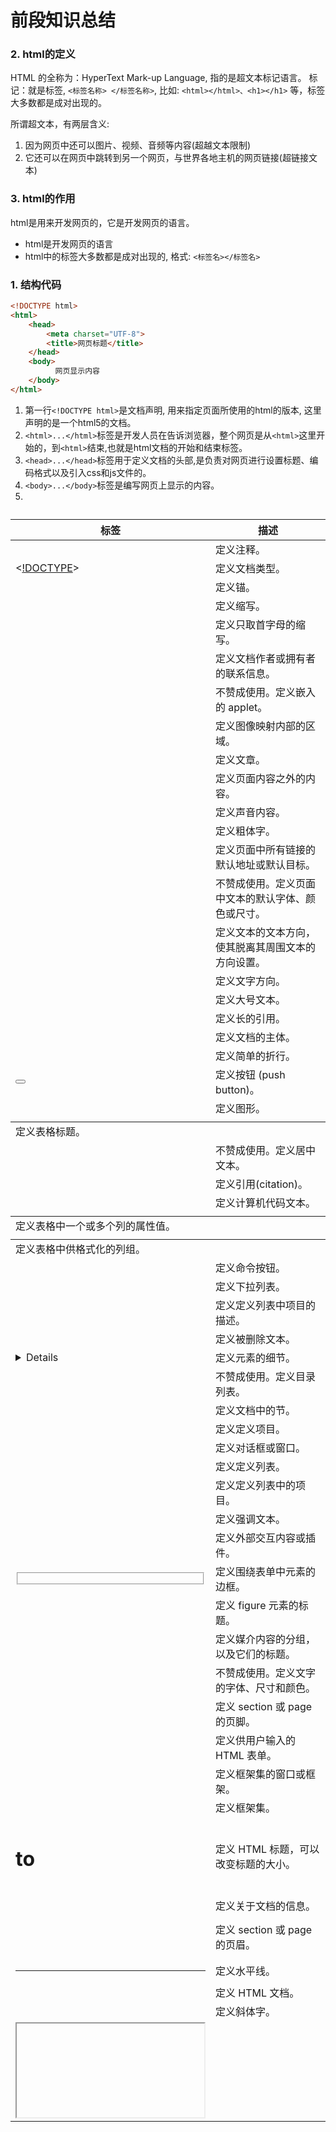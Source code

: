 # 前段知识总结



### 2. html的定义

HTML 的全称为：HyperText Mark-up Language, 指的是超文本标记语言。 标记：就是标签, `<标签名称> </标签名称>`, 比如: `<html></html>、<h1></h1>` 等，标签大多数都是成对出现的。

所谓超文本，有两层含义:

1. 因为网页中还可以图片、视频、音频等内容(超越文本限制)
2. 它还可以在网页中跳转到另一个网页，与世界各地主机的网页链接(超链接文本)

### 3. html的作用

html是用来开发网页的，它是开发网页的语言。

- html是开发网页的语言
- html中的标签大多数都是成对出现的, 格式: `<标签名></标签名>`

### 1. 结构代码

```html
<!DOCTYPE html>
<html>
    <head>            
        <meta charset="UTF-8">
        <title>网页标题</title>
    </head>
    <body>
          网页显示内容
    </body>
</html>
```

1. 第一行`<!DOCTYPE html>`是文档声明, 用来指定页面所使用的html的版本, 这里声明的是一个html5的文档。
2. `<html>...</html>`标签是开发人员在告诉浏览器，整个网页是从`<html>`这里开始的，到`<html>`结束,也就是html文档的开始和结束标签。
3. `<head>...</head>`标签用于定义文档的头部,是负责对网页进行设置标题、编码格式以及引入css和js文件的。
4. `<body>...</body>`标签是编写网页上显示的内容。
5. 

| 标签                                                         | 描述                                               |
| ------------------------------------------------------------ | -------------------------------------------------- |
| <!--...-->                                                   | 定义注释。                                         |
| <[!DOCTYPE](https://baike.baidu.com/item/!DOCTYPE?fromModule=lemma_inlink)> | 定义文档类型。                                     |
| <a>                                                          | 定义锚。                                           |
| <abbr>                                                       | 定义缩写。                                         |
| <acronym>                                                    | 定义只取首字母的缩写。                             |
| <address>                                                    | 定义文档作者或拥有者的联系信息。                   |
| <applet>                                                     | 不赞成使用。定义嵌入的 applet。                    |
| <area>                                                       | 定义图像映射内部的区域。                           |
| <article>                                                    | 定义文章。                                         |
| <aside>                                                      | 定义页面内容之外的内容。                           |
| <audio>                                                      | 定义声音内容。                                     |
| <b>                                                          | 定义粗体字。                                       |
| <base>                                                       | 定义页面中所有链接的默认地址或默认目标。           |
| <basefont>                                                   | 不赞成使用。定义页面中文本的默认字体、颜色或尺寸。 |
| <bdi>                                                        | 定义文本的文本方向，使其脱离其周围文本的方向设置。 |
| <bdo>                                                        | 定义文字方向。                                     |
| <big>                                                        | 定义大号文本。                                     |
| <blockquote>                                                 | 定义长的引用。                                     |
| <body>                                                       | 定义文档的主体。                                   |
| <br>                                                         | 定义简单的折行。                                   |
| <button>                                                     | 定义按钮 (push button)。                           |
| <canvas>                                                     | 定义图形。                                         |
| <caption>                                                    | 定义表格标题。                                     |
| <center>                                                     | 不赞成使用。定义居中文本。                         |
| <cite>                                                       | 定义引用(citation)。                               |
| <code>                                                       | 定义计算机代码文本。                               |
| <col>                                                        | 定义表格中一个或多个列的属性值。                   |
| <colgroup>                                                   | 定义表格中供格式化的列组。                         |
| <command>                                                    | 定义命令按钮。                                     |
| <datalist>                                                   | 定义下拉列表。                                     |
| <dd>                                                         | 定义定义列表中项目的描述。                         |
| <del>                                                        | 定义被删除文本。                                   |
| <details>                                                    | 定义元素的细节。                                   |
| <dir>                                                        | 不赞成使用。定义目录列表。                         |
| <div>                                                        | 定义文档中的节。                                   |
| <dfn>                                                        | 定义定义项目。                                     |
| <dialog>                                                     | 定义对话框或窗口。                                 |
| <dl>                                                         | 定义定义列表。                                     |
| <dt>                                                         | 定义定义列表中的项目。                             |
| <em>                                                         | 定义强调文本。                                     |
| <embed>                                                      | 定义外部交互内容或插件。                           |
| <fieldset>                                                   | 定义围绕表单中元素的边框。                         |
| <figcaption>                                                 | 定义 figure 元素的标题。                           |
| <figure>                                                     | 定义媒介内容的分组，以及它们的标题。               |
| <font>                                                       | 不赞成使用。定义文字的字体、尺寸和颜色。           |
| <footer>                                                     | 定义 section 或 page 的页脚。                      |
| <form>                                                       | 定义供用户输入的 HTML 表单。                       |
| <frame>                                                      | 定义框架集的窗口或框架。                           |
| <frameset>                                                   | 定义框架集。                                       |
| <h1> to <h6>                                                 | 定义 HTML 标题，可以改变标题的大小。               |
| <head>                                                       | 定义关于文档的信息。                               |
| <header>                                                     | 定义 section 或 page 的页眉。                      |
| <hr>                                                         | 定义水平线。                                       |
| <html>                                                       | 定义 HTML 文档。                                   |
| <i>                                                          | 定义斜体字。                                       |
| <iframe>                                                     | 定义内联框架。                                     |
| <img>                                                        | 定义图像。                                         |
| <input>                                                      | 定义输入控件。                                     |
| <ins>                                                        | 定义被插入文本。                                   |
| <isindex>                                                    | 不赞成使用。定义与文档相关的可搜索索引。           |
| <kbd>                                                        | 定义键盘文本。                                     |
| <keygen>                                                     | 定义生成密钥。                                     |
| <label>                                                      | 定义 input 元素的标注。                            |
| <legend>                                                     | 定义 fieldset 元素的标题。                         |
| <li>                                                         | 定义列表的项目。                                   |
| <link>                                                       | 定义文档与外部资源的关系。                         |
| <map>                                                        | 定义图像映射。                                     |
| <mark>                                                       | 定义有记号的文本。                                 |
| <menu>                                                       | 定义菜单列表。                                     |
| <meta>                                                       | 定义关于 HTML 文档的元信息。                       |
| <meter>                                                      | 定义预定义范围内的度量。                           |
| <nav>                                                        | 定义导航链接。                                     |
| <noframes>                                                   | 定义针对不支持框架的用户的替代内容。               |
| <noscript>                                                   | 定义针对不支持客户端脚本的用户的替代内容。         |
| <object>                                                     | 定义内嵌对象。                                     |
| <ol>                                                         | 定义有序列表。                                     |
| <optgroup>                                                   | 定义选择列表中相关选项的组合。                     |
| <option>                                                     | 定义选择列表中的选项。                             |
| <output>                                                     | 定义输出的一些类型。                               |
| <p>                                                          | 定义段落。                                         |
| <param>                                                      | 定义对象的参数。                                   |
| <pre>                                                        | 定义预格式文本。                                   |
| <progress>                                                   | 定义任何类型的任务的进度。                         |
| <q>                                                          | 定义短的引用。                                     |
| <rp>                                                         | 定义若浏览器不支持 ruby 元素显示的内容。           |
| <rt>                                                         | 定义 ruby 注释的解释。                             |
| <ruby>                                                       | 定义 ruby 注释。                                   |
| <s>                                                          | 定义加删除线的文本。                               |
| <samp>                                                       | 定义计算机代码样本。                               |
| <script>                                                     | 定义客户端脚本。                                   |
| <section>                                                    | 定义 section。                                     |
| <select>                                                     | 定义选择列表（下拉列表）。                         |
| <small>                                                      | 定义小号文本。                                     |
| <source>                                                     | 定义媒介源。                                       |
| <span>                                                       | 定义文档中的节。                                   |
| <strike>                                                     | 不赞成使用。定义加删除线文本。                     |
| <strong>                                                     | 定义强调文本。                                     |
| <style>                                                      | 定义文档的样式信息。                               |
| <sub>                                                        | 定义下标文本。                                     |
| <summary>                                                    | 为 <details> 元素定义可见的标题。                  |
| <sup>                                                        | 定义上标文本。                                     |
| <table>                                                      | 定义表格。                                         |
| <tbody>                                                      | 定义表格中的主体内容。                             |
| <td>                                                         | 定义表格中的单元。                                 |
| <textarea>                                                   | 定义多行的文本输入控件。                           |
| <tfoot>                                                      | 定义表格中的表注内容（脚注）。                     |
| <th>                                                         | 定义表格中的表头单元格。                           |
| <thead>                                                      | 定义表格中的表头内容。                             |
| <time>                                                       | 定义日期/时间。                                    |
| <title>                                                      | 定义文档的标题。                                   |
| <tr>                                                         | 定义表格中的行。                                   |
| <track>                                                      | 定义用在媒体播放器中的文本轨道。                   |
| <tt>                                                         | 定义打字机文本。                                   |
| <u>                                                          | 定义下划线文本。                                   |
| <ul>                                                         | 定义无序列表。                                     |
| <var>                                                        | 定义文本的变量部分。                               |
| <video>                                                      | 定义视频。                                         |
| <wbr>                                                        | 定义视频。                                         |
| <xmp>                                                        | 定义预格式文本。                                   |

### 1. 常用的 html 标签

```html
<!-- 1、成对出现的标签：-->

<h1>h1标题</h1>
<div>这是一个div标签</div>
<p>这个一个段落标签</p>


<!-- 2、单个出现的标签： -->
<br>
<img src="images/pic.jpg" alt="图片">
<hr>

<!-- 3、带属性的标签，如src、alt 和 href等都是属性 -->
<img src="images/pic.jpg" alt="图片">
<a href="http://www.baidu.com">百度网</a>

<!-- 4、标签的嵌套 -->
<div>
    <img src="images/pic.jpg" alt="图片">
    <a href="http://www.baidu.com">百度网</a>
</div>
```

**提示:**

1. 标签不区分大小写，但是推荐使用小写。
2. 根据标签的书写形式，标签分为双标签(闭合标签)和单标签(空标签)
   2.1 双标签是指由开始标签和结束标签组成的一对标签，这种标签允许嵌套和承载内容，比如: div标签
   2.2 单标签是一个标签组成，没有标签内容， 比如: img标签

### 2. 小结

- 学习 html 语言就是学习标签的用法，常用的标签有20多个。
- 编写 html 标签建议使用小写
- 根据书写形式，html 标签分为双标签和单标签
- 单标签没有标签内容，双标签可以嵌套其它标签和承载文本内容

当我们使用img标签显示图片的时候，需要指定图片的资源路径，比如:

```html
<img src="images/logo.png">
```

这里的src属性就是设置图片的资源路径的，资源路径可以分为**相对路径和绝对路径**。

### 1. 相对路径

> 从当前操作 html 的文档所在目录算起的路径叫做相对路径

**示例代码:**

```html
<!-- 相对路径方式1 -->
<img src="./images/logo.png">
<!-- 相对路径方式2 -->
<img src="images/logo.png">
```

### 2. 绝对路径

> 从根目录算起的路径叫做绝对路径，Windows 的根目录是指定的盘符，mac OS 和Linux 是/

**示例代码:**

```html
<!-- 绝对路径 -->
<img src="/Users/apple/Desktop/demo/hello/images/logo.png">
<img src="C:\demo\images\001.jpg">
```

**提示:**

一般都会使用相对路径，绝对路径的操作在其它电脑上打开会有可能出现资源文件找不到的问题

### 3. 小结

- 相对路径和绝对路径是 html 标签使用资源文件的两种方式，一般使用相对路径。
- 相对路径是从当前操作的 html 文档所在目录算起的路径
- 绝对 路径是从根目录算起的路径

# 列表标签

**学习目标**

- 能够知道列表标签的种类

- 列表标签有无序列表标签(ul标签)和有序列表标签(ol标签)
- 列表项目对顺序有要求的时候使用ol标签
- 列表项目对顺序无要求的时候使用ul标签

# 表格标签

**学习目标**

- 能够知道表格的边线合并

------

### 1. 表格的结构

> 表格是由行和列组成，好比一个excel文件

### 2. 表格标签

- `<table>`标签：表示一个表格
  - `<tr>`标签：表示表格中的一行
    - `<td>`标签：表示表格中的列
    - `<th>`标签：表示表格中的表头

**示例代码:**

```html
<table>
    <tr>
        <th>姓名</th>
        <th>年龄</th>
    </tr>
    <tr>
        <td>张三</td>
        <td>18</td> 
    </tr>
</table>
```

**表格边线合并:**

border-collapse 设置表格的边线合并，如：border-collapse:collapse;

# 表单标签

**学习目标**

- 能够知道表单中常用的表单元素标签

------

### 1. 表单的介绍

> 表单用于搜集不同类型的用户输入(用户输入的数据)，然后可以把用户数据提交到web服务器 。

### 2. 表单相关标签的使用

1. `<form>`标签 表示表单标签，定义整体的表单区域
2. `<label>`标签 表示表单元素的文字标注标签，定义文字标注
3. `<input>`标签 表示表单元素的用户输入标签，定义不同类型的用户输入数据方式
   - type属性
     - type="text" 定义单行文本输入框
     - type="password" 定义密码输入框
     - type="radio" 定义单选框
     - type="checkbox" 定义复选框
     - type="file" 定义上传文件
     - type="submit" 定义提交按钮
     - type="reset" 定义重置按钮
     - type="button" 定义一个普通按钮
4. `<textarea>`标签 表示表单元素的多行文本输入框标签 定义多行文本输入框
5. `<select>`标签 表示表单元素的下拉列表标签 定义下拉列表
   - `<option>`标签 与`<select>`标签配合，定义下拉列表中的选项

**示例代码:**

```html
<form>
    <p>
        <label>姓名：</label><input type="text">
    </p>
    <p>
        <label>密码：</label><input type="password">
    </p>
    <p>
        <label>性别：</label>
        <input type="radio"> 男
        <input type="radio"> 女
    </p>
    <p>
        <label>爱好：</label>
        <input type="checkbox"> 唱歌
        <input type="checkbox"> 跑步
        <input type="checkbox"> 游泳
    </p>
    <p>
        <label>照片：</label>
        <input type="file">
    </p>
    <p>
        <label>个人描述：</label>
        <textarea></textarea>
    </p>
    <p>
        <label>籍贯：</label>
        <select>
            <option>北京</option>
            <option>上海</option>
            <option>广州</option>
            <option>深圳</option>
        </select>
    </p>
    <p>
        <input type="submit" value="提交">
        <input type="reset" value="重置">
    </p>
</form>
```

### 3. 小结

- 表单标签是`<form>`标签
- 常用的表单元素标签有: `<label>`、`<input>`、 `<textarea>`、`<select>` 等标签

# 表单提交

**学习目标**

- 能够知道表单的提交方式
- 能够知道表单中action属性的作用

------

### 1. 表单属性设置

`<form>`标签 表示表单标签，定义整体的表单区域

- action属性 设置表单数据提交地址
- method属性 设置表单提交的方式，一般有“GET”方式和“POST”方式, 不区分大小写

### 2. 表单元素属性设置

- name属性 设置表单元素的名称，该名称是提交数据时的参数名
- value属性 设置表单元素的值，该值是提交数据时参数名所对应的值

### 3. 示例代码

```html
 <form action="https://www.baidu.com" method="GET">
    <p>
        <label>姓名：</label><input type="text" name="username" value="11" />
    </p>
    <p>
        <label>密码：</label><input type="password" name="password" />
    </p>
    <p>
        <label>性别：</label>
        <input type="radio" name="gender" value="0" /> 男
        <input type="radio" name="gender" value="1" /> 女
    </p>
    <p>
        <label>爱好：</label>
        <input type="checkbox" name="like" value="sing" /> 唱歌
        <input type="checkbox" name="like" value="run" /> 跑步
        <input type="checkbox" name="like" value="swiming" /> 游泳
    </p>
    <p>
        <label>照片：</label>
        <input type="file" name="person_pic">
    </p>
    <p>
        <label>个人描述：</label>
        <textarea name="about"></textarea>
    </p>
    <p>
        <label>籍贯：</label>
        <select name="site">
            <option value="0">北京</option>
            <option value="1">上海</option>
            <option value="2">广州</option>
            <option value="3">深圳</option>
        </select>
    </p>
    <p>
        <input type="submit" name="" value="提交">
        <input type="reset" name="" value="重置">
    </p>
</form>
```

### 小结

- 表单标签的作用就是可以把用户输入数据一起提交到web服务器。
- 表单属性设置
  - action: 是设置表单数据提交地址
  - method: 是表单提交方式，提交方式有GET和POST
- 表单元素属性设置
  - name: 表单元素的名称，用于作为提交表单数据时的参数名
  - value: 表单元素的值，用于作为提交表单数据时参数名所对应的值

# css 的介绍

**学习目标**

- 能够知道css的作用

------

### 1. css 的定义

> css(Cascading Style Sheet)层叠样式表，它是用来美化页面的一种语言。

**没有使用css的效果图**

![图片1](imgs/css1.png)

**使用css的效果图**

![图片1](imgs/css2.png)

### 2. css 的作用

1. 美化界面, 比如: 设置标签文字大小、颜色、字体加粗等样式。
2. 控制页面布局, 比如: 设置浮动、定位等样式。

### 3. css 的基本语法

选择器{

样式规则

}

样式规则：

属性名1：属性值1;

属性名2：属性值2;

属性名3：属性值3;

...

选择器:**是用来选择标签的，选出来以后给标签加样式。**

**代码示例:**

```html
div{ 
    width:100px; 
    height:100px; 
    background:gold; 
}
```

**说明**

css 是由两个主要的部分构成：**选择器和一条或多条样式规则**，注意:**样式规则需要放到大括号里面。**

### 4. 小结

- css 是层叠样式表，它是用来美化网页和控制页面布局的。
- 定义 css 的语法格式是: 选择器{样式规则}



# css 的引入方式

**学习目标**

- 能够知道 css 的引入三种方式

------

**css的三种引入方式**

1. 行内式
2. 内嵌式（内部样式）
3. 外链式

### 1. 行内式

> 直接在标签的 style 属性中添加 css 样式

**示例代码:**

```html
<div style="width:100px; height:100px; background:red ">hello</div>
```

优点：方便、直观。 缺点：缺乏可重用性。

### 2. 内嵌式（内部样式）

> 在`<head>`标签内加入`<style>`标签，在`<style>`标签中编写css代码。

**示例代码:**

```html
<head>
   <style type="text/css">
      h3{
         color:red;
      }
   </style>
</head>
```

优点：在同一个页面内部便于复用和维护。 缺点：在多个页面之间的可重用性不够高。

### 3. 外链式

> 将css代码写在一个单独的.css文件中，在`<head>`标签中使用`<link>`标签直接引入该文件到页面中。

**示例代码:**

```html
<link rel="stylesheet" type="text/css" href="css/main.css">
```

优点：使得css样式与html页面分离，便于整个页面系统的规划和维护，可重用性高。 缺点：css代码由于分离到单独的css文件，容易出现css代码过于集中，若维护不当则极容易造成混乱。

### 4. css引入方式选择

1. 行内式几乎不用
2. 内嵌式在学习css样式的阶段使用
3. 外链式在公司开发的阶段使用，可以对 css 样式和 html 页面分别进行开发。

### 5. 小结

- css 的引入有三种方式, 分别是行内式、内嵌式、外链式。
- 外链式是在公司开发的时候会使用，最能体现 div+css 的标签内容与显示样式分离的思想， 也最易改版维护，代码看起来也是最美观的一种。

# css 选择器

**学习目标**

- 能够说出 css 选择器的种类

------

### 1. css 选择器的定义

css 选择器是用来选择标签的，选出来以后给标签加样式。

### 2. css 选择器的种类

1. 标签选择器
2. 类选择器
3. 层级选择器(后代选择器)
4. id选择器
5. 组选择器
6. 伪类选择器

### 3. 标签选择器

根据标签来选择标签，**以标签开头**，此种选择器影响范围大，一般用来做一些通用设置。

**示例代码**

```html
<style type="text/css">
    p{
        color: red;
    }
</style>

<div>hello</div>
<p>hello</p>
```

### 4. 类选择器

根据类名来选择标签，**以 . 开头**, 一个类选择器可应用于多个标签上，一个标签上也可以使用多个类选择器，多个类选择器需要使用空格分割，应用灵活，可复用，是css中应用最多的一种选择器。

**示例代码**

```
<style type="text/css">
    .blue{color:blue}
    .big{font-size:20px}
    .box{width:100px;height:100px;background:gold} 
</style>

<div class="blue">这是一个div</div>
<h3 class="blue big box">这是一个标题</h3>
<p class="blue box">这是一个段落</p>
```

### 5. 层级选择器(后代选择器)

根据层级关系选择后代标签，**以选择器1 选择器2开头**，主要应用在标签嵌套的结构中，减少命名。

**示例代码**

```
<style type="text/css">
    div p{
        color: red;
    }
    .con{width:300px;height:80px;background:green}
    .con span{color:red}
    .con .pink{color:pink}
    .con .gold{color:gold}    
</style>

<div>
    <p>hello</p>
</div>

<div class="con">
    <span>哈哈</span>
    <a href="#" class="pink">百度</a>
    <a href="#" class="gold">谷歌</a>
</div>
<span>你好</span>
<a href="#" class="pink">新浪</a>
```

**注意点: 这个层级关系不一定是父子关系，也有可能是祖孙关系，只要有后代关系都适用于这个层级选择器**

### 6. id选择器

根据id选择标签，以#开头, 元素的id名称不能重复，所以id选择器只能对应于页面上一个元素，不能复用，id名一般给程序使用，所以不推荐使用id作为选择器。

**示例代码**

```
<style type="text/css">
    #box{color:red} 
</style>

<p id="box">这是一个段落标签</p>   <!-- 对应以上一条样式，其它元素不允许应用此样式 -->
<p>这是第二个段落标签</p> <!-- 无法应用以上样式，每个标签只能有唯一的id名 -->
<p>这是第三个段落标签</p> <!-- 无法应用以上样式，每个标签只能有唯一的id名  -->
```

**注意点: 虽然给其它标签设置id=“box”也可以设置样式，但是不推荐这样做，因为id是唯一的，以后js通过id只能获取一个唯一的标签对象。**

### 7. 组选择器

根据组合的选择器选择不同的标签，**以 , 分割开**, 如果有公共的样式设置，可以使用组选择器。

**示例代码**

```
<style type="text/css">
    .box1,.box2,.box3{width:100px;height:100px}
    .box1{background:red}
    .box2{background:pink}
    .box2{background:gold}
</style>

<div class="box1">这是第一个div</div>
<div class="box2">这是第二个div</div>
<div class="box3">这是第三个div</div>
```

### 8. 伪类选择器

用于向选择器添加特殊的效果, **以 : 分割开**, 当用户和网站交互的时候改变显示效果可以使用伪类选择器

**示例代码**

```
<style type="text/css">
    .box1{width:100px;height:100px;background:gold;}
    .box1:hover{width:300px;}
</style>

<div class="box1">这是第一个div</div>
```

### 9. 小结

- css 选择器就是用来选择标签设置样式的
- 常用的 css 选择器有六种，分别是:
  1. 标签选择器
  2. 类选择器
  3. 层级选择器(后代选择器)
  4. id选择器
  5. 组选择器
  6. 伪类选择器

# css 属性

**学习目标**

- 能够知道常用的样式属性

------

我们知道 css 作用是美化 HTML 网页和控制页面布局的,接下来我们来学习一下经常使用一些样式属性。

### 1. 布局常用样式属性

- width 设置元素(标签)的宽度，如：width:100px;
- height 设置元素(标签)的高度，如：height:200px;
- background 设置元素背景色或者背景图片，如：background:gold; 设置元素的背景色, background: url(images/logo.png); 设置元素的背景图片。
- border 设置元素四周的边框，如：border:1px solid black; 设置元素四周边框是1像素宽的黑色实线
- 以上也可以拆分成四个边的写法，分别设置四个边的：
- border-top 设置顶边边框，如：border-top:10px solid red;
- border-left 设置左边边框，如：border-left:10px solid blue;
- border-right 设置右边边框，如：border-right:10px solid green;
- border-bottom 设置底边边框，如：border-bottom:10px solid pink;
- padding 设置元素包含的内容和元素边框的距离，也叫内边距，如padding:20px;padding是同时设置4个边的，也可以像border一样拆分成分别设置四个边:padding-top、padding-left、padding-right、padding-bottom。
- margin 设置元素和外界的距离，也叫外边距，如margin:20px;margin是同时设置4个边的，也可以像border一样拆分成分别设置四个边:margin-top、margin-left、margin-right、margin-bottom。
- float 设置元素浮动，浮动可以让块元素排列在一行，浮动分为左浮动：float:left; 右浮动：float:right;

### 2. 文本常用样式属性

- color 设置文字的颜色，如： color:red;
- font-size 设置文字的大小，如：font-size:12px;
- font-family 设置文字的字体，如：font-family:'微软雅黑';为了避免中文字不兼容，一般写成：font-family:'Microsoft Yahei';
- font-weight 设置文字是否加粗，如：font-weight:bold; 设置加粗 font-weight:normal 设置不加粗
- line-height 设置文字的行高，如：line-height:24px; 表示文字高度加上文字上下的间距是24px，也就是每一行占有的高度是24px
- text-decoration 设置文字的下划线，如：text-decoration:none; 将文字下划线去掉
- text-align 设置文字水平对齐方式，如text-align:center 设置文字水平居中
- text-indent 设置文字首行缩进，如：text-indent:24px; 设置文字首行缩进24px

### 3. 布局常用样式属性示例代码

```html
<style>

    .box1{
        width: 200px; 
        height: 200px; 
        background:yellow; 
        border: 1px solid black;
    }

    .box2{
        /* 这里是注释内容 */
        /* 设置宽度 */
        width: 100px;
        /* 设置高度 */
        height: 100px;
        /* 设置背景色 */
        background: red;
        /* 设置四边边框 */
        /* border: 10px solid black; */
        border-top: 10px solid black;
        border-left: 10px solid black;
        border-right: 10px solid black;
        border-bottom: 10px solid black;
        /* 设置内边距， 内容到边框的距离，如果设置四边是上右下左 */
        /* padding: 10px;   */
        padding-left: 10px;
        padding-top: 10px;
        /* 设置外边距，设置元素边框到外界元素边框的距离 */
        margin: 10px;
        /* margin-top: 10px;
        margin-left: 10px; */
        float: left;
    }

    .box3{
        width: 48px; 
        height: 48px; 
        background:pink; 
        border: 1px solid black;
        float: left;
    }

</style>

<div class="box1">
    <div class="box2">
        padding 设置元素包含的内容和元素边框的距离
    </div>
    <div class="box3">
    </div>
</div>
```

### 4. 文本常用样式属性示例

```html
<style>
    p{
       /* 设置字体大小  浏览器默认是 16px */
       font-size:20px;
       /* 设置字体 */
       font-family: "Microsoft YaHei"; 
       /* 设置字体加粗 */
       font-weight: bold;
       /* 设置字体颜色 */
       color: red;
       /* 增加掉下划线 */
       text-decoration: underline;
       /* 设置行高  */
       line-height: 100px;
       /* 设置背景色 */
       background: green;
       /* 设置文字居中 */
       /* text-align: center; */
       text-indent: 40px;
    }

    a{
        /* 去掉下划线 */
        text-decoration: none;
    }
</style>

<a href="#">连接标签</a>
<p>
    你好，世界!
</p>
```

### 5. 小结

- 设置不同的样式属性会呈现不同网页的显示效果
- 样式属性的表现形式是: **属性名:属性值;**

# css 元素溢出

**学习目标**

- 能够说出元素溢出的解决办法

------

### 1. 什么是 css 元素溢出

当**子元素(标签)的尺寸超过父元素(标签)的尺寸时**，此时需要设置父元素显示溢出的子元素的方式，设置的方法是通过**overflow属性**来完成。

**overflow的设置项：**

1. visible 默认值, 显示子标签溢出部分。
2. hidden 隐藏子标签溢出部分。
3. auto 如果子标签溢出，则可以滚动查看其余的内容。

### 2. 示例代码

```
<style>
    .box1{
        width: 100px;
        height: 200px;
        background: red;
        /* 在父级上设置子元素溢出的部分如何显示 */
        /* overflow: hidden; */
        overflow: auto;
    }
    .box2{
        width: 50px;
        height: 300px;
        background: yellow;
    }
</style>

<div class="box1">
    <div class="box2">hello</div>
</div>
```

### 3. 小结

- overflow样式属性是设置子标签溢出的显示方式
- 常用使用**overflow:hidden;**来解决元素溢出

# css 显示特性

**学习目标**

- 能够说出标签隐藏设置

------

### 1. display 属性的使用

display 属性是用来设置元素的类型及隐藏的，常用的属性有：

- none 元素隐藏且不占位置
- inline 元素以行内元素显示
- block 元素以块元素显示

### 2. 示例代码

```
<style>
    .box{
        /* 将块元素转化为行内元素 */
        display:inline;
    } 

    .link01{
        /* 将行内元素转化为块元素 */
        display:block;
        background: red;

    }

    .con{
        width:200px;
        height:200px;
        background:gold;

        /* 将元素隐藏 */
        display:none;
    }

</style>

<div class="con"></div>
<div class="box">这是第一个div</div>
<div class="box">这是第二个div</div>
<a href="#" class="link01">这是第一个链接</a>
<a href="#" class="link01">这是第二个链接</a>
```

**说明:**

行内元素不能设置宽高， 块元素或者行内块元素可以设置宽高。

### 3. 小结

- 通常隐藏元素使用 `display:none`

# 盒子模型

**学习目标**

- 能够知道盒子模型中的各个属性

------

### 1. 盒子模型的介绍

所谓的盒子模型就是把HTML页面的元素看作一个矩形盒子，矩形盒子是由内容(content)、内边距(padding)、边框(border)、外边距(margin)四部分组成。

**盒子模型示意图如下：**

![图片](imgs/hzmx.png)

### 2. 盒子模型相关样式属性

- 盒子的内容宽度(width)，注意：不是盒子的宽度
- 盒子的内容高度(height)，注意：不是盒子的高度
- 盒子的边框(border)
- 盒子内的内容和边框之间的间距(padding)
- 盒子与盒子之间的间距(margin)

**设置宽高：**

设置盒子的宽高，此宽高是指盒子内容的宽高，不是盒子整体宽高

```
width:200px;  /* 设置盒子的宽度，此宽度是指盒子内容的宽度，不是盒子整体宽度(难点) */ 
height:200px; /* 设置盒子的高度，此高度是指盒子内容的高度，不是盒子整体高度(难点) */
```

**设置边框:**

设置一边的边框，比如顶部边框，可以按如下设置：

```
border-top:10px solid red;
```

说明:

其中10px表示线框的粗细；solid表示线性；red表示边框的颜色

设置其它三个边的方法和上面一样，把上面的'top'换成'left'就是设置左边，换成'right'就是设置右边，换成'bottom'就是设置底边。

四个边如果设置一样，可以将四个边的设置合并成一句：

```
border:10px solid red;
```

**设置内间距padding**

设置盒子四边的内间距，可设置如下：

```
padding-top：20px;     /* 设置顶部内间距20px */ 
padding-left:30px;     /* 设置左边内间距30px */ 
padding-right:40px;    /* 设置右边内间距40px */ 
padding-bottom:50px;   /* 设置底部内间距50px */
```

上面的设置可以简写如下：

```
padding：20px 40px 50px 30px; /* 四个值按照顺时针方向，分别设置的是 上 右 下 左  
四个方向的内边距值。 */
```

padding后面还可以跟3个值，2个值和1个值，它们分别设置的项目如下：

```
padding：20px 40px 50px; /* 设置顶部内边距为20px，左右内边距为40px，底部内边距为50px */ 
padding：20px 40px; /* 设置上下内边距为20px，左右内边距为40px*/ 
padding：20px; /* 设置四边内边距为20px */
```

**设置外间距margin**

外边距的设置方法和padding的设置方法相同，将上面设置项中的'padding'换成'margin'就是外边距设置方法。

**盒子的真实尺寸**

盒子的width和height值固定时，如果盒子增加border和padding，盒子整体的尺寸会变大，所以盒子的真实尺寸为：

- 盒子宽度 = width + padding左右 + border左右
- 盒子高度 = height + padding上下 + border上下

### 小结

- 盒子模型的5个主要样式属性
  - width：内容的宽度(不是盒子的宽度)
  - height：内容的高度(不是盒子的高度)
  - padding：内边距。
  - border：边框。
  - margin：外边距
- 盒子的真实尺寸只会受到宽度、高度、边框、内边距四个属性的影响，不会受到外边距属性的影响。

# JavaScript的介绍

**学习目标**

- 能够知道JavaScript的作用

------

### 1. JavaScript的定义

JavaScript是运行在浏览器端的脚步语言, 是由浏览器解释执行的, 简称js, 它能够让网页和用户有交互功能, 增加良好的用户体验效果。

**前端开发三大块** 1、HTML：负责网页结构 2、CSS：负责网页样式 3、JavaScript：负责网页行为， 比如:网页与用户的交互效果

### 2. 小结

- JavaScript是运行在浏览器端的脚步语言，它的作用就是负责网页和用户的交互效果。

# JavaScript的使用方式

**学习目标**

- 能够知道JavaScript的使用方式

------

### 1. 行内式（主要用于事件）

```html
<input type="button" name="" onclick="alert('ok！');">
```

### 2. 内嵌式

```html
<script type="text/javascript">        
    alert('ok！');
</script>
```

### 3. 外链式

```html
<script type="text/javascript" src="js/index.js"></script>
```

### 4. 小结

- JavaScript的使用方式有三种，分别是:

  - 行内式
  - 内嵌式
  - 外链式

  

# 变量和数据类型

**学习目标**

- 能够说出常用的数据类型

------

### 1. 定义变量

JavaScript 是一种弱类型语言，也就是说不需要指定变量的类型，JavaScript的变量类型由它的值来决定， 定义变量需要用关键字 'var', 一条JavaScript语句应该以“;”结尾

**定义变量的语法格式:**

var 变量名 = 值;

```javascript
 var iNum = 123;
 var sTr = 'asd';

 //同时定义多个变量可以用","隔开，公用一个‘var’关键字

 var iNum = 45,sTr='qwe',sCount='68';
```

### 2. JavaScript注释

JavaScript的注释分为单行注释(//注释内容)和多行注释(/*多行注释*/)

```javascript
<script type="text/javascript">    

// 单行注释
var iNum = 123;
/*  
    多行注释
    1、...
    2、...
*/
var sTr = 'abc123';
</script>
```

### 3. 数据类型

js中有六种数据类型，包括五种基本数据类型和一种复杂数据类型(object)。

5种基本数据类型：
1、number 数字类型
2、string 字符串类型
3、boolean 布尔类型 true 或 false
4、undefined undefined类型，变量声明未初始化，它的值就是undefined
5、null null类型，表示空对象，如果定义的变量将来准备保存对象，可以将变量初始化为null,在页面上获取不到对象，返回的值就是null

1种复合类型：
1、object 后面学习的**数组、函数和JavaScript对象**都属于复合类型

```js
//1.1 数字 number
var iOne = 10.1;

//1.2 字符串 string
var sStr = '1234';

//1.3 布尔 boolean; 
var bIsTrue = false;

//1.4 未定义 undefined
var unData;

//1.5 null 表示空对象
var nullData = null;

//1.6 object 表示对象类型
var oObj = {
   name:"隔壁老王",
   age:88
}
// 获取变量的类型
var type = typeof(oObj);
alert(type);
// 获取对象的name属性
alert(oObj.name);
```

### 4. 变量命名规范

1、区分大小写
2、第一个字符必须是字母、下划线（_）或者美元符号（$）
3、其他字符可以是字母、下划线、美元符或数字

### 5. 匈牙利命名风格

对象o Object 比如：oDiv
数组a Array 比如：aItems
字符串s String 比如：sUserName
整数i Integer 比如：iItemCount
布尔值b Boolean 比如：bIsComplete
浮点数f Float 比如：fPrice
函数fn Function 比如：fnHandler

### 6. 小结

- js中有六种数据类型，分别是:
  - number
  - string
  - boolean
  - undefined
  - null
  - object

# 函数定义和调用

**学习目标**

- 能够写出函数的定义和调用方式

------

### 1. 函数定义

函数就是可以**重复使用的代码块**, 使用关键字 **function** 定义函数。

```javascript
<script type="text/javascript">
    // 函数定义
    function fnAlert(){
        alert('hello!');
    }
</script>
```

### 2. 函数调用

函数调用就是**函数名加小括号**，比如:函数名(参数[参数可选])

```javascript
<script type="text/javascript">
    // 函数定义
    function fnAlert(){
        alert('hello!');
    }
    // 函数调用
    fnAlert();
</script>
```

### 3. 定义有参数有返回值的函数

定义函数时，函数如果有参数，**参数放到小括号里面**，函数如果有返回值，返回值通过 **return** 关键字来返回

```javascript
<script type="text/javascript">
function fnAdd(iNum01,iNum02){
    var iRs = iNum01 + iNum02;
    return iRs;
    alert('here!');
}

var iCount = fnAdd(3,4);
alert(iCount);  //弹出7
</script>
```

**函数中'return'关键字的作用:**
1、返回函数中的值
2、执行完return函数执行结束

### 4. 小结

- 函数的定义

  ```js
    function 函数名(参数[参数可选]){  
        // 函数的代码实现  
        ...  
    }
  ```

- 函数的调用

  ```js
    函数名(参数[参数可选])
  ```

# 变量作用域

**学习目标**

- 能够知道变量的使用范围

------

### 1. 变量作用域的介绍

变量作用域就是变量的使用范围，变量分为:

- 局部变量
- 全局变量

### 2. 局部变量

局部变量就是在函数内使用的变量，只能在函数内部使用。

```javascript
<script type="text/javascript">
    function myalert()
    {
        // 定义局部变量
        var b = 23;
        alert(b);
    }
    myalert(); // 弹出23
    alert(b);  // 函数外使用出错
</script>
```

### 3. 全局变量

全局变量就是在函数外定义的变量，可以在不同函数内使用。

```javascript
<script type="text/javascript">
    // 定义全局变量
    var a = 12;
    function myalert()
    {
        // 修改全局变量
        a++;
    }
    myalert();
    alert(a);  // 弹出13    
</script>
```

### 4. 小结

- 局部变量只能在函数内部使用
- 全局变量可以在不同函数内使用

# 条件语句

**学习目标**

- 能够写出多条件判断的条件语句

------

### 1. 条件语句的介绍

条件语句就是通过条件来控制程序的走向

### 2. 条件语句语法

1. if 语句 - 只有当指定条件为 true 时，使用该语句来执行代码
2. if...else 语句 - 当条件为 true 时执行代码，当条件为 false 时执行其他代码
3. if...else if....else 语句 - 使用该语句来判断多条件，执行条件成立的语句

### 3. 比较运算符

假如 x = 5, 查看比较后的结果:

| 比较运算符 | 描述           | 例子                                |
| :--------- | :------------- | :---------------------------------- |
| ==         | 等于           | x == 8 为 false                     |
| ===        | 全等(值和类型) | x === 5 为 true; x === "5" 为 false |
| !=         | 不等于         | x != 8 为 true                      |
| >          | 大于           | x > 8 为 false                      |
| <          | 小于           | x < 8 为 true                       |
| >=         | 大于或等于     | x >= 8 为 false                     |
| <=         | 小于或等于     | x <= 8 为 true                      |

**比较运算符示例代码:**

```js
var iNum01 = 12;
var sNum01 = '12';

if(iNum01==12){
    alert('相等！');
}
else{
    alert('不相等！')
}

// "==" 符号默认会将符号两边的变量转换成数字再进行对比，这个叫做隐式转换
if(sNum01==12){
    alert('相等！');
}
else{
    alert('不相等！')
}

// "===" 符号不会转换符号两边的数据类型
if(sNum01===12){
    alert('相等！');
}
else{
    alert('不相等！')
}

// 多条件判断
var sFruit = "苹果";
if (sFruit == "苹果") {
    alert("您选择的水果是苹果");
} else if (sFruit == "鸭梨") {
    alert("您选择的水果是鸭梨");
} else {
    alert("对不起，您选择的水果不存在!")
}
```

### 4. 逻辑运算符

假如 x=6, y=3, 查看比较后的结果:

| 比较运算符 | 描述 | 例子                      |
| :--------- | :--- | :------------------------ |
| &&         | and  | (x < 10 && y > 1) 为 true |
| \|\|       | or   | (x==5 \|\| y==5) 为 false |
| !          | not  | !(x==y) 为 true           |

**逻辑运算符示例代码:**

```js
var x = 6;
var y = 3;

if(x < 10 && y > 1){
    alert('都大于');
}
else{
    alert('至少有一个不大于');
}

if(x > 5 || y > 7 ){
    alert('至少有一个大于');
}
else{
    alert('都不大于');
}

if(!(x == y)){
    alert('等于')
}
else{
    alert('不等于')
}
```

### 5. 小结

- 条件语句三种写法
  - if 语句 适用于单条件判断
  - if else 语句 适用于两种条件的判断(成立和不成立条件判断)。
  - if else if else 语句 适用于多条件判断

# 获取标签元素

**学习目标**

- 能够写出获取标签元素的操作

------

### 1. 获取标签元素

可以使用**内置对象 document** 上的 **getElementById 方法**来获取页面上设置了id属性的标签元素，获取到的是一个html对象，然后将它赋值给一个变量，比如：

```js
<script type="text/javascript">
    var oDiv = document.getElementById('div1');
    alert(oDiv);
</script>
<div id="div1">这是一个div元素</div>
```

**说明:**
上面的代码，如果把javascript写在元素的上面，就会出错，因为页面上从上往下加载执行的，javascript去页面上获取元素div1的时候，元素div1还没有加载。

**解决方法有两种:**

第一种方法：将javascript放到页面最下边

```js
<div id="div1">这是一个div元素</div>

<script type="text/javascript">
    var oDiv = document.getElementById('div1');
    alert(oDiv);
</script>
```

第二种方法：设置页面加载完成执行的函数，在执行函数里面获取标签元素。

```js
<script type="text/javascript">
    window.onload = function(){
        var oDiv = document.getElementById('div1');
    }
</script>
```

**说明:**
onload是页面所有元素加载完成的事件，给onload设置函数时，当事件触发就会执行设置的函数。

### 2. 小结

- 获取标签元素需要等待页面加载完成，使用**document.getElementById('标签id');**

# 操作标签元素属性

**学习目标**

- 能够知道获取和设置标签元素属性

------

### 1. 属性的操作

首先获取的页面标签元素，然后就可以对页面标签元素的属性进行操作，属性的操作包括:

- 属性的读取
- 属性的设置

**属性名在js中的写法**

1. html的属性和js里面属性大多数写法一样，但是“class” 属性写成 “className”
2. “style” 属性里面的属性，有横杠的改成驼峰式，比如：“font-size”，改成”style.fontSize”

```html
<style>
    .sty01{
        font-size:20px;
        color:red;
    }
    .sty02{
        font-size:30px;
        color:pink;
        text-decoration:none;
    }

</style>

<script type="text/javascript">

    window.onload = function(){
        var oInput = document.getElementById('input1');
        var oA = document.getElementById('link1');
        // 读取属性值
        var sValue = oInput.value;
        var sType = oInput.type;
        var sName = oInput.name;
        var sLinks = oA.href;

        // 操作class属性,需要写成“className”
        oA.className = 'sty02';

        // 写(设置)属性
        oA.style.color = 'red';
        oA.style.fontSize = sValue;
    }

</script>

<input type="text" name="setsize" id="input1" value="20px">
<a href="#" id="link01" class="sty01">这是一个链接</a>
```

### 2. innerHTML

innerHTML可以读取或者设置标签包裹的内容

```html
<script type="text/javascript">
    window.onload = function(){
        var oDiv = document.getElementById('div1');
        //读取
        var sTxt = oDiv.innerHTML;
        alert(sTxt);
        //写入
        oDiv.innerHTML = '<a href="http://www.itcast.cn">传智播客<a/>';
    }
</script>


<div id="div1">这是一个div元素</div>
```

### 3. 小结

标签属性的获取和设置:

1. var 标签对象 = document.getElementById('id名称'); -> 获取标签对象
2. var 变量名 = 标签对象.属性名 -> 读取属性
3. 标签对象.属性名 = 新属性值 -> 设置属性

- 数组的定义使用一对中括号
- 获取数组的长度使用length属性
- 从数组最后添加元素使用push方法
- 从数组最后删除元素使用pop方法
- 根据下标添加和删除元素使用splice方法

- js中循环语句有:
  - for
  - while
  - do-while

- **"+"** 运算符能够实现字符串的拼接操作

- 定时器的创建
  - 只执行一次函数的定时器, 对应的代码是setTimeout函数
  - 反复执行函数的定时器, 对应的代码是setInterval函数
- 清除定时器
  - 清除只执行一次函数的定时器, 对应的代码是clearTimeout函数
  - 清除清除反复执行的定时器, 对应的代码是clearInterval函数

### 1. jQuery的定义

jQuery是对JavaScript的封装，它是免费、开源的JavaScript函数库，jQuery 极大地简化了 JavaScript 编程。

### 2. jQuery的作用

jQuery和JavaScript它们的作用一样，都是负责网页行为操作，增加网页和用户的交互效果的，只不过jQuery简化了JavaScript编程，jQuery实现交互效果更简单。

### 3. jQuery的优点

- jQuery兼容了现在主流的浏览器，增加了程序员的开发效率。
- jQuery简化了 JavaScript 编程，代码编写更加简单。

### 4. 小结

- jQuery是一个免费、开源的JavaScript函数库
- jQuery的作用和JavaScript一样，都是负责网页和用户的交互效果。
- jQuery的优点就是兼容主流浏览器，代码编写更加简单。

### 1. jQuery的引入

```js
<script src="js/jquery-1.12.4.min.js"></script>
```

### 3. 小结

- 引入jQuery

- 获取标签元素需要在入口函数来完成，它的速度比原生的 window.onload 更快

- jQuery入口函数有两种写法:

  ```js
    // 完整写法
    $(document).ready(function(){
         ...
    });
  
    // 简化写法
    $(function(){
         ...
    });
  ```

- jQuery选择器就是选择标签的
- 标签选择器是**根据标签名来选择标签**
- 类选择器是**根据类名来选择标签**
- id选择器是**根据id来选择标签**
- 层级选择器是**根据层级关系来选择标签**
- 属性选择器是**根据属性名来选择标签**

- 选择集过滤可以使用has方法和eq方法来完成
- jquery给标签设置样式使用css方法

- prev() 表示获取上一个同级元素
- prevAll() 表示获取上面所有同级元素
- next() 表示获取下一个同级元素
- nextAll() 表示获取下面所有同级元素
- parent() 表示获取父元素
- children() 表示获取所有的子元素
- siblings() 表示获取其它同级元素
- find("选择器名称") 表示获取指定选择器的元素

- 获取和设置元素的内容使用: html方法
- 给指定元素追加html内容使用: append方法

- 获取和设置元素属性的操作可以通过prop方法来完成
- 获取和设置元素的value属性可以通过val方法来完成，更加简单和方便

jQuery常用事件:

- click() 鼠标单击
- blur() 元素失去焦点
- focus() 元素获得焦点
- mouseover() 鼠标进入（进入子元素也触发）
- mouseout() 鼠标离开（离开子元素也触发）
- ready() DOM加载完成

- 事件代理就是使用父元素来代理子元素的事件，好处是减少事件的绑定次数，提高性能。
- 使用场景当多个相同的子元素绑定同一个事件，可以使用事件代理。
- 事件代理使用是使用delegate方法来完成

创建自定义javascript对象有两种方式:

- Object
- 字面量

### 1. json的介绍

json是 JavaScript Object Notation 的首字母缩写，翻译过来就是javascript对象表示法，这里说的json就是**类似于javascript对象的字符串**，它同时是一种**数据格式**，目前这种数据格式比较流行，逐渐替换掉了传统的xml数据格式。

- json就是一个javascript对象表示法，json本质上是一个字符串。
- json有两种格式：1. 对象格式, 2. 数组格式

### 1. ajax的介绍

ajax 是 Asynchronous JavaScript and XML的简写，ajax一个前后台配合的技术，它可以**让 javascript 发送异步的 http 请求，与后台通信进行数据的获取**，ajax 最大的优点是**实现局部刷新**，ajax可以发送http请求，当获取到后台数据的时候更新页面显示数据实现局部刷新，在这里大家只需要记住，**当前端页面想和后台服务器进行数据交互就可以使用ajax了。**

这里提示一下大家, **在html页面使用ajax需要在web服务器环境下运行, 一般向自己的web服务器发送ajax请求。**

**$.get和$.post方法的参数说明:**

$.get(url,data,success(data, status, xhr),dataType).error(func)
$.post(url,data,success(data, status, xhr),dataType).error(func)

1. url 请求地址
2. data 设置发送给服务器的数据，没有参数不需要设置
3. success 设置请求成功后的回调函数
   - data 请求的结果数据
   - status 请求的状态信息, 比如: "success"
   - xhr 底层发送http请求XMLHttpRequest对象
4. dataType 设置返回的数据格式
   - "xml"
   - "html"
   - "text"
   - "json"
5. error 表示错误异常处理
   - func 错误异常回调函数

### 3. 小结

- ajax 是发送http请求获取后台服务器数据的技术
- ajax的简写方式可以使用$.get和$.post方法来完成